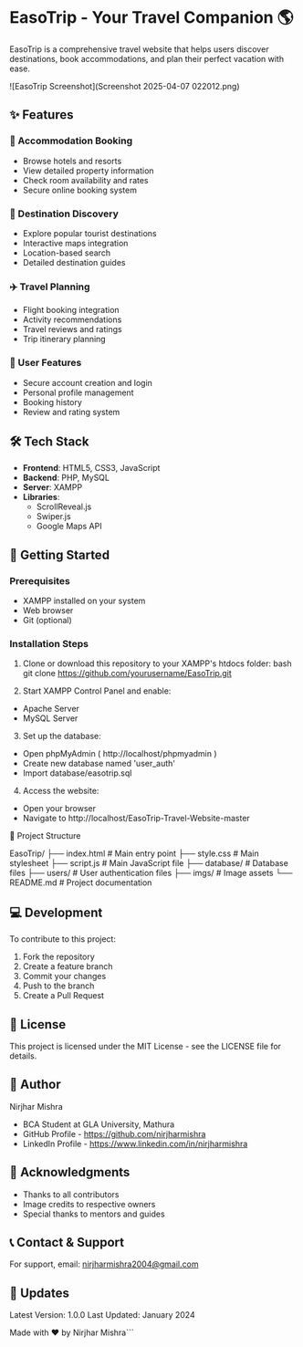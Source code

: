 # EasoTrip - Your Travel Companion 🌎

EasoTrip is a comprehensive travel website that helps users discover destinations, book accommodations, and plan their perfect vacation with ease.

![EasoTrip Screenshot](Screenshot 2025-04-07 022012.png)

## ✨ Features

### 🏨 Accommodation Booking
- Browse hotels and resorts
- View detailed property information
- Check room availability and rates
- Secure online booking system

### 🌄 Destination Discovery 
- Explore popular tourist destinations
- Interactive maps integration
- Location-based search
- Detailed destination guides

### ✈️ Travel Planning
- Flight booking integration
- Activity recommendations
- Travel reviews and ratings
- Trip itinerary planning

### 👤 User Features
- Secure account creation and login
- Personal profile management
- Booking history
- Review and rating system

## 🛠️ Tech Stack

- **Frontend**: HTML5, CSS3, JavaScript
- **Backend**: PHP, MySQL
- **Server**: XAMPP
- **Libraries**: 
  - ScrollReveal.js
  - Swiper.js
  - Google Maps API

## 🚀 Getting Started

### Prerequisites
- XAMPP installed on your system
- Web browser
- Git (optional)

### Installation Steps

1. Clone or download this repository to your XAMPP's htdocs folder:
bash
git clone https://github.com/yourusername/EasoTrip.git

2. Start XAMPP Control Panel and enable:

- Apache Server
- MySQL Server

3. Set up the database:

- Open phpMyAdmin ( http://localhost/phpmyadmin )
- Create new database named 'user_auth'
- Import database/easotrip.sql

4. Access the website:

- Open your browser
- Navigate to http://localhost/EasoTrip-Travel-Website-master

📁 Project Structure

EasoTrip/
├── index.html          # Main entry point
├── style.css          # Main stylesheet
├── script.js          # Main JavaScript file
├── database/          # Database files
├── users/             # User authentication files
├── imgs/             # Image assets
└── README.md         # Project documentation

## 💻 Development
To contribute to this project:

1. Fork the repository
2. Create a feature branch
3. Commit your changes
4. Push to the branch
5. Create a Pull Request

## 📝 License
This project is licensed under the MIT License - see the LICENSE file for details.

## 👥 Author
Nirjhar Mishra
- BCA Student at GLA University, Mathura
- GitHub Profile - https://github.com/nirjharmishra
- LinkedIn Profile - https://www.linkedin.com/in/nirjharmishra

## 🙏 Acknowledgments
- Thanks to all contributors
- Image credits to respective owners
- Special thanks to mentors and guides

## 📞 Contact & Support
For support, email: nirjharmishra2004@gmail.com

## 🔄 Updates
Latest Version: 1.0.0
Last Updated: January 2024

Made with ❤️ by Nirjhar Mishra```
